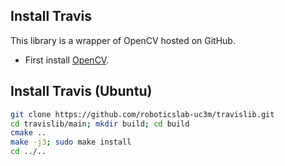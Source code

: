 ## Install Travis

This library is a wrapper of OpenCV hosted on GitHub.

- First install [OpenCV](install-opencv.md).

## Install Travis (Ubuntu)

```bash
git clone https://github.com/roboticslab-uc3m/travislib.git
cd travislib/main; mkdir build; cd build
cmake ..
make -j3; sudo make install
cd ../..
```
